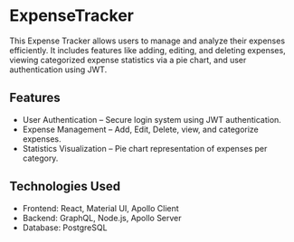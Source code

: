 # ExpenseTracker

This Expense Tracker allows users to manage and analyze their expenses efficiently. It includes features like adding, editing, and deleting expenses, viewing categorized expense statistics via a pie chart, and user authentication using JWT.

## Features

- User Authentication – Secure login system using JWT authentication.
- Expense Management – Add, Edit, Delete, view, and categorize expenses.
- Statistics Visualization – Pie chart representation of expenses per category.

## Technologies Used

- Frontend: React, Material UI, Apollo Client
- Backend: GraphQL, Node.js, Apollo Server
- Database: PostgreSQL
